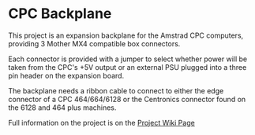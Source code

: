 # CPC Backplane

This project is an expansion backplane for the Amstrad CPC computers, providing 3 Mother MX4 compatible box connectors.

Each connector is provided with a jumper to select whether power will be taken from the CPC's +5V output or an external PSU plugged into 
a three pin header on the expansion board.

The backplane needs a ribbon cable to connect to either the edge connector of a CPC 464/664/6128 or the Centronics connector 
found on the 6128 and 464 plus machines.

Full information on the project is on the [Project Wiki Page](https://github.com/revaldinho/cpc_ram_expansion/wiki/CPC-Expansion-Backplane)
